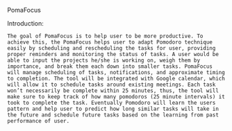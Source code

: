 PomaFocus

Introduction:

    The goal of PomaFocus is to help user to be more productive. To achieve this, the PomaFocus helps user to adapt Pomodoro technique easily by scheduling and rescheduling the tasks for user, providing proper reminders and monitoring the status of tasks. A user would be able to input the projects he/she is working on, weigh them by importance, and break them each down into smaller tasks. PomaFocus will manage scheduling of tasks, notifications, and approximate timing to completion. The tool will be integrated with Google calendar, which will allow it to schedule tasks around existing meetings. Each task won’t necessarily be complete within 25 minutes, thus, the tool will make sure to keep track of how many pomodoros (25 minute intervals) it took to complete the task. Eventually Pomodoro will learn the users pattern and help user to predict how long similar tasks will take in the future and schedule future tasks based on the learning from past performance of user.

